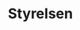 ---
title: Styrelsen
layout: layouts/article.liquid
permalink: /sv/about/the-board.html
tags: about
sideNavOrder: 3
---